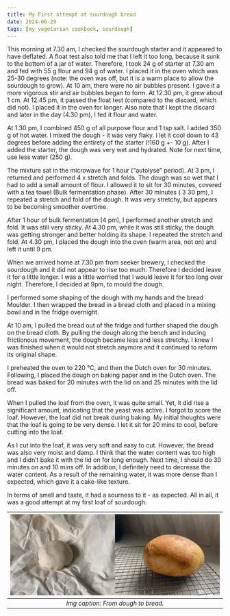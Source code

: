 ```yaml
---
title: My First attempt at sourdough bread
date: 2024-06-29
tags: [my vegetarian cookbook, sourdough]
---
```

This morning at 7.30 am, I checked the sourdough starter and it appeared to have deflated. A float test also told me that I left it too long, because it sunk to the bottom of a jar of water. Therefore, I took 24 g of starter at 7.30 am and fed with 55 g flour and 94 g of water. I placed it in the oven which was 25-30 degrees (note: the oven was off, but it is a warm place to allow the sourdough to grow). At 10 am, there were no air bubbles present. I gave it a more vigorous stir and air bubbles began to form. At 12.30 pm, it grew about 1 cm. At 12.45 pm, it passed the float test (compared to the discard, which did not). I placed it in the oven for longer. Also note that I kept the discard and later in the day (4.30 pm), I fed it flour and water.   

At 1.30 pm, I combined 450 g of all purpose flour and 1 tsp salt. I added 350 g of hot water. I mixed the dough - it was very flaky. I let it cool down to 43 degrees before adding the entirety of the starter (!160 g +- 10 g). After I added the starter, the dough was very wet and hydrated. Note for next time, use less water (250 g). 

The mixture sat in the microwave for 1 hour (“autolyse” period). At 3 pm, I returned and performed 4 x stretch and folds. The dough was so wet that I had to add a small amount of flour. I allowed it to sit for 30 minutes, covered with a tea towel (Bulk fermentation phase). After 30 minutes ( 3 30 pm), I repeated a stretch and fold of the dough. It was very stretchy, but appears to be becoming smoother overtime. 

After 1 hour of bulk fermentation (4 pm), I performed another stretch and fold. It was still very sticky. At 4.30 pm, while it was still sticky, the dough was getting stronger and better holding its shape. I repeated the stretch and fold. At 4.30 pm, I placed the dough into the oven (warm area, not on) and left it until 9 pm. 

When we arrived home at 7.30 pm from seeker brewery, l checked the sourdough and it did not appear to rise too much. Therefore I decided leave it for a little longer. I was a little worried that I would leave it for too long over night. Therefore, I decided at 9pm, to mould the dough. 

I performed some shaping of the dough with my hands and the bread Moulder. I then wrapped the bread in a bread cloth and placed in a mixing bowl and in the fridge overnight. 

At 10 am, I pulled the bread out of the fridge and further shaped the dough on the bread cloth. By pulling the dough along the bench and inducing frictionous movement, the dough became less and less stretchy. I knew I was finished when it would not stretch anymore and it continued to reform its original shape. 

I preheated the oven to 220 °C, and then the Dutch oven for 30 minutes. Following, I placed the dough on baking paper and in the Dutch oven. The bread was baked for 20 minutes with the lid on and 25 minutes with the lid off. 

When I pulled the loaf from the oven, it was quite small. Yet, it did rise a significant amount, indicating that the yeast was active. I forgot to score the loaf. However, the loaf did not break during baking. My initial thoughts were that the loaf is going to be very dense. I let it sit for 20 mins to cool, before cutting into the loaf.

As I cut into the loaf, it was very soft and easy to cut. However, the bread was also very moist and damp. I think that the water content was too high and I didn’t bake it with the lid on for long enough. Next time, I should do 30 minutes on and 10 mins off. In addition, I definitely need to decrease the water content. As a result of the remaining water, it was more dense than I expected, which gave it a cake-like texture. 

In terms of smell and taste, it had a sourness to it - as expected. All in all, it was a good attempt at my first loaf of sourdough. 

|![](./img/dough-to-bread.jpeg)|
|:---:|
|*Img caption: From dough to bread.*|